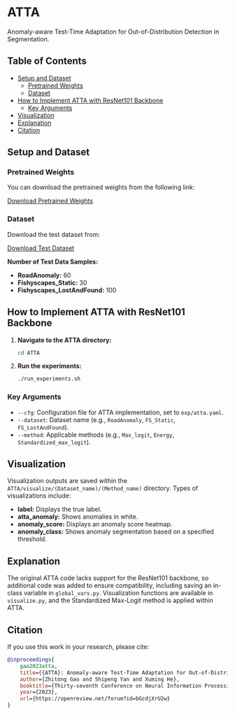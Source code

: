 # ATTA

Anomaly-aware Test-Time Adaptation for Out-of-Distribution Detection in Segmentation.

## Table of Contents

- [Setup and Dataset](#setup-and-dataset)
  - [Pretrained Weights](#pretrained-weights)
  - [Dataset](#dataset)
- [How to Implement ATTA with ResNet101 Backbone](#how-to-implement-atta-with-resnet101-backbone)
  - [Key Arguments](#key-arguments)
- [Visualization](#visualization)
- [Explanation](#explanation)
- [Citation](#citation)

## Setup and Dataset

### Pretrained Weights

You can download the pretrained weights from the following link:

[Download Pretrained Weights](https://drive.google.com/file/d/1Rqty9pRhGdfhkfqlWbFUFgdFp0DvfORN/view)

### Dataset

Download the test dataset from:

[Download Test Dataset](http://robotics.ethz.ch/~asl-datasets/Dissimilarity/data_processed.tar)

**Number of Test Data Samples:**

- **RoadAnomaly:** 60
- **Fishyscapes_Static:** 30
- **Fishyscapes_LostAndFound:** 100

## How to Implement ATTA with ResNet101 Backbone

1. **Navigate to the ATTA directory:**

    ```bash
    cd ATTA
    ```

2. **Run the experiments:**

    ```bash
    ./run_experiments.sh
    ```

### Key Arguments

- `--cfg`: Configuration file for ATTA implementation, set to `exp/atta.yaml`.
- `--dataset`: Dataset name (e.g., `RoadAnomaly`, `FS_Static`, `FS_LostAndFound`).
- `--method`: Applicable methods (e.g., `Max_logit`, `Energy`, `Standardized_max_logit`).

## Visualization

Visualization outputs are saved within the `ATTA/visualize/(Dataset_name)/(Method_name)` directory. Types of visualizations include:

- **label:** Displays the true label.
- **atta_anomaly:** Shows anomalies in white.
- **anomaly_score:** Displays an anomaly score heatmap.
- **anomaly_class:** Shows anomaly segmentation based on a specified threshold.

## Explanation

The original ATTA code lacks support for the ResNet101 backbone, so additional code was added to ensure compatibility, including saving an in-class variable in `global_vars.py`. Visualization functions are available in `visualize.py`, and the Standardized Max-Logit method is applied within ATTA.

## Citation

If you use this work in your research, please cite:

```bibtex
@inproceedings{
    gao2023atta,
    title={{ATTA}: Anomaly-aware Test-Time Adaptation for Out-of-Distribution Detection in Segmentation},
    author={Zhitong Gao and Shipeng Yan and Xuming He},
    booktitle={Thirty-seventh Conference on Neural Information Processing Systems},
    year={2023},
    url={https://openreview.net/forum?id=bGcdjXrU2w}
}
